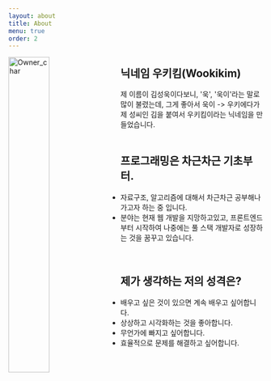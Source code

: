 ```yaml
---
layout: about
title: About
menu: true
order: 2
---
```


<img src='https://github.com/wookikim95/wookikim95.github.io/blob/main/assets/img/owner_char.png?raw=true' alt='Owner_char' style='float:left; width:40%; height:40% ; margin-right:20px ; box-shadow:none'>

## 닉네임 우키킴(Wookikim)

제 이름이 김성욱이다보니, '욱', '욱이'라는 말로 많이 불렸는데, 그게 좋아서 욱이 -> 우키에다가 제 성씨인 김을 붙여서 우키킴이라는 닉네임을 만들었습니다.<br/>
<br/>

## 프로그래밍은 차근차근 기초부터.

- 자료구조, 알고리즘에 대해서 차근차근 공부해나가고자 하는 중 입니다.<br/>
- 분야는 현재 웹 개발을 지망하고있고, 프론트엔드부터 시작하여 나중에는 풀 스택 개발자로 성장하는 것을 꿈꾸고 있습니다.<br/>
<br/>

## 제가 생각하는 저의 성격은?

- 배우고 싶은 것이 있으면 계속 배우고 싶어합니다.
- 상상하고 시각화하는 것을 좋아합니다.
- 무언가에 빠지고 싶어합니다.
- 효율적으로 문제를 해결하고 싶어합니다.